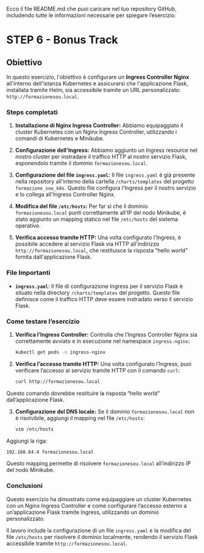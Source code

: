 Ecco il file README.md che puoi caricare nel tuo repository GitHub, includendo tutte le informazioni necessarie per spiegare l’esercizio:

# STEP 6 - Bonus Track

## Obiettivo

In questo esercizio, l'obiettivo è configurare un **Ingress Controller Nginx** all'interno dell'istanza Kubernetes e assicurarsi che l'applicazione Flask, installata tramite Helm, sia accessibile tramite un URL personalizzato: `http://formazionesou.local`.

### Steps completati

1. **Installazione di Nginx Ingress Controller:**
   Abbiamo equipaggiato il cluster Kubernetes con un Nginx Ingress Controller, utilizzando i comandi di Kubernetes e Minikube.

2. **Configurazione dell'Ingress:**
   Abbiamo aggiunto un Ingress resource nel nostro cluster per instradare il traffico HTTP al nostro servizio Flask, esponendolo tramite il dominio `formazionesou.local`.

3. **Configurazione del file `ingress.yaml`:**
   Il file `ingress.yaml` è già presente nella repository all'interno della cartella `/charts/templates` del progetto `formazione_sou_k8s`. Questo file configura l'Ingress per il nostro servizio e lo collega all'Ingress Controller Nginx.

4. **Modifica del file `/etc/hosts`:**
   Per far sì che il dominio `formazionesou.local` punti correttamente all'IP del nodo Minikube, è stato aggiunto un mapping statico nel file `/etc/hosts` del sistema operativo.

5. **Verifica accesso tramite HTTP:**
   Una volta configurato l'Ingress, è possibile accedere al servizio Flask via HTTP all'indirizzo `http://formazionesou.local`, che restituisce la risposta "hello world" fornita dall'applicazione Flask.

### File Importanti

- **`ingress.yaml`**: Il file di configurazione Ingress per il servizio Flask è situato nella directory `/charts/templates` del progetto. Questo file definisce come il traffico HTTP deve essere instradato verso il servizio Flask.

### Come testare l’esercizio

1. **Verifica l’Ingress Controller:**
Controlla che l’Ingress Controller Nginx sia correttamente avviato e in esecuzione nel namespace `ingress-nginx`:
   ```bash
   kubectl get pods -n ingress-nginx
   ```

2. **Verifica l’accesso tramite HTTP:**
Una volta configurato l’Ingress, puoi verificare l’accesso al servizio tramite HTTP con il comando `curl`:
   ```bash
   curl http://formazionesou.local
   ```

Questo comando dovrebbe restituire la risposta “hello world” dall’applicazione Flask.

3. **Configurazione del DNS locale:**
Se il dominio `formazionesou.local` non è risolvibile, aggiungi il mapping nel file `/etc/hosts`:
   ```bash
   vim /etc/hosts
   ```

Aggiungi la riga:
   ```bash
   192.168.64.4 formazionesou.local
   ```

Questo mapping permette di risolvere `formazionesou.local` all’indirizzo IP del nodo Minikube.

### Conclusioni

Questo esercizio ha dimostrato come equipaggiare un cluster Kubernetes con un Nginx Ingress Controller e come configurare l’accesso esterno a un’applicazione Flask tramite Ingress, utilizzando un dominio personalizzato.

Il lavoro include la configurazione di un file `ingress.yaml` e la modifica del file `/etc/hosts` per risolvere il dominio localmente, rendendo il servizio Flask accessibile tramite `http://formazionesou.local`.
